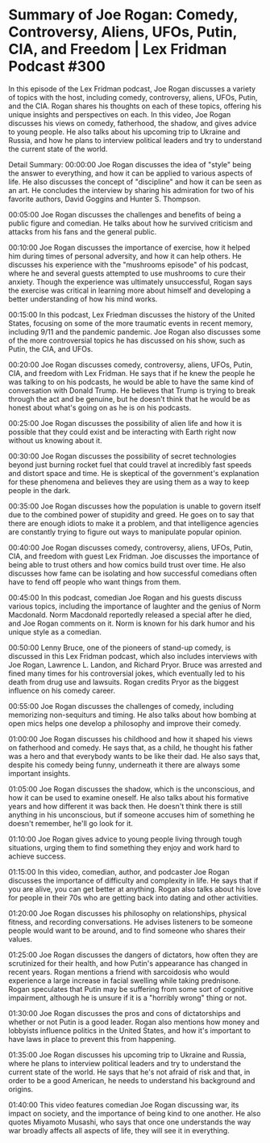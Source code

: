 # Summary of Joe Rogan: Comedy, Controversy, Aliens, UFOs, Putin, CIA, and Freedom | Lex Fridman Podcast #300

In this episode of the Lex Fridman podcast, Joe Rogan discusses a variety of topics with the host, including comedy, controversy, aliens, UFOs, Putin, and the CIA. Rogan shares his thoughts on each of these topics, offering his unique insights and perspectives on each.
In this video, Joe Rogan discusses his views on comedy, fatherhood, the shadow, and gives advice to young people. He also talks about his upcoming trip to Ukraine and Russia, and how he plans to interview political leaders and try to understand the current state of the world.

Detail Summary: 
00:00:00
Joe Rogan discusses the idea of "style" being the answer to everything, and how it can be applied to various aspects of life. He also discusses the concept of "discipline" and how it can be seen as an art. He concludes the interview by sharing his admiration for two of his favorite authors, David Goggins and Hunter S. Thompson.

00:05:00
Joe Rogan discusses the challenges and benefits of being a public figure and comedian. He talks about how he survived criticism and attacks from his fans and the general public.

00:10:00
Joe Rogan discusses the importance of exercise, how it helped him during times of personal adversity, and how it can help others. He discusses his experience with the "mushrooms episode" of his podcast, where he and several guests attempted to use mushrooms to cure their anxiety. Though the experience was ultimately unsuccessful, Rogan says the exercise was critical in learning more about himself and developing a better understanding of how his mind works.

00:15:00
In this podcast, Lex Friedman discusses the history of the United States, focusing on some of the more traumatic events in recent memory, including 9/11 and the pandemic pandemic. Joe Rogan also discusses some of the more controversial topics he has discussed on his show, such as Putin, the CIA, and UFOs.

00:20:00
Joe Rogan discusses comedy, controversy, aliens, UFOs, Putin, CIA, and freedom with Lex Fridman. He says that if he knew the people he was talking to on his podcasts, he would be able to have the same kind of conversation with Donald Trump. He believes that Trump is trying to break through the act and be genuine, but he doesn't think that he would be as honest about what's going on as he is on his podcasts.

00:25:00
Joe Rogan discusses the possibility of alien life and how it is possible that they could exist and be interacting with Earth right now without us knowing about it.

00:30:00
Joe Rogan discusses the possibility of secret technologies beyond just burning rocket fuel that could travel at incredibly fast speeds and distort space and time. He is skeptical of the government's explanation for these phenomena and believes they are using them as a way to keep people in the dark.

00:35:00
Joe Rogan discusses how the population is unable to govern itself due to the combined power of stupidity and greed. He goes on to say that there are enough idiots to make it a problem, and that intelligence agencies are constantly trying to figure out ways to manipulate popular opinion.

00:40:00
Joe Rogan discusses comedy, controversy, aliens, UFOs, Putin, CIA, and freedom with guest Lex Fridman. Joe discusses the importance of being able to trust others and how comics build trust over time. He also discusses how fame can be isolating and how successful comedians often have to fend off people who want things from them.

00:45:00
In this podcast, comedian Joe Rogan and his guests discuss various topics, including the importance of laughter and the genius of Norm Macdonald. Norm Macdonald reportedly released a special after he died, and Joe Rogan comments on it. Norm is known for his dark humor and his unique style as a comedian.

00:50:00
Lenny Bruce, one of the pioneers of stand-up comedy, is discussed in this Lex Fridman podcast, which also includes interviews with Joe Rogan, Lawrence L. Landon, and Richard Pryor. Bruce was arrested and fined many times for his controversial jokes, which eventually led to his death from drug use and lawsuits. Rogan credits Pryor as the biggest influence on his comedy career.

00:55:00
Joe Rogan discusses the challenges of comedy, including memorizing non-sequiturs and timing. He also talks about how bombing at open mics helps one develop a philosophy and improve their comedy.

01:00:00
Joe Rogan discusses his childhood and how it shaped his views on fatherhood and comedy. He says that, as a child, he thought his father was a hero and that everybody wants to be like their dad. He also says that, despite his comedy being funny, underneath it there are always some important insights.

01:05:00
Joe Rogan discusses the shadow, which is the unconscious, and how it can be used to examine oneself. He also talks about his formative years and how different it was back then. He doesn't think there is still anything in his unconscious, but if someone accuses him of something he doesn't remember, he'll go look for it.

01:10:00
Joe Rogan gives advice to young people living through tough situations, urging them to find something they enjoy and work hard to achieve success.

01:15:00
In this video, comedian, author, and podcaster Joe Rogan discusses the importance of difficulty and complexity in life. He says that if you are alive, you can get better at anything. Rogan also talks about his love for people in their 70s who are getting back into dating and other activities.

01:20:00
Joe Rogan discusses his philosophy on relationships, physical fitness, and recording conversations. He advises listeners to be someone people would want to be around, and to find someone who shares their values.

01:25:00
Joe Rogan discusses the dangers of dictators, how often they are scrutinized for their health, and how Putin's appearance has changed in recent years. Rogan mentions a friend with sarcoidosis who would experience a large increase in facial swelling while taking prednisone. Rogan speculates that Putin may be suffering from some sort of cognitive impairment, although he is unsure if it is a "horribly wrong" thing or not.

01:30:00
Joe Rogan discusses the pros and cons of dictatorships and whether or not Putin is a good leader. Rogan also mentions how money and lobbyists influence politics in the United States, and how it's important to have laws in place to prevent this from happening.

01:35:00
Joe Rogan discusses his upcoming trip to Ukraine and Russia, where he plans to interview political leaders and try to understand the current state of the world. He says that he's not afraid of risk and that, in order to be a good American, he needs to understand his background and origins.

01:40:00
This video features comedian Joe Rogan discussing war, its impact on society, and the importance of being kind to one another. He also quotes Miyamoto Musashi, who says that once one understands the way war broadly affects all aspects of life, they will see it in everything.

